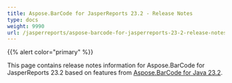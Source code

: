 ```yaml
---
title: Aspose.BarCode for JasperReports 23.2 - Release Notes
type: docs
weight: 9990
url: /jasperreports/aspose-barcode-for-jasperreports-23-2-release-notes/
---
```


{{% alert color="primary" %}} 

This page contains release notes information for Aspose.BarCode for JasperReports 23.2 based on features from [Aspose.BarCode for Java 23.2](https://downloads.aspose.com/barcode/java/new-releases/aspose.barcode-for-java-23.2/).



